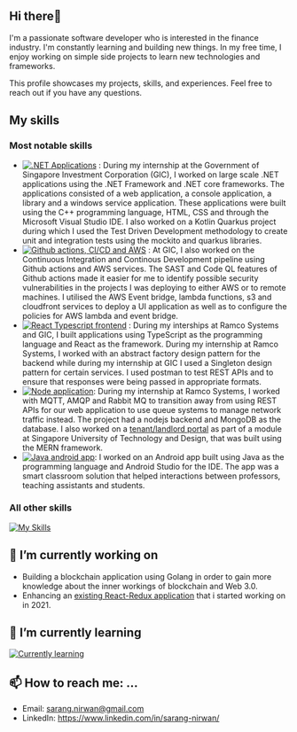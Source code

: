 ## Hi there👋
I'm a passionate software developer who is interested in the finance industry. I'm constantly learning and building new things. In my free time, I enjoy working on simple side projects to learn new technologies and frameworks.

This profile showcases my projects, skills, and experiences. Feel free to reach out if you have any questions.
## My skills

### Most notable skills
* [![.NET Applications](https://skillicons.dev/icons?i=dotnet,visualstudio,cpp,kotlin)](https://skillicons.dev) : During my internship at the Government of Singapore Investment Corporation (GIC), I worked on large scale .NET applications using the .NET Framework and .NET core frameworks. The applications consisted of a web application, a console application, a library and a windows service application. These applications were built using the C++ programming language, HTML, CSS and through the Microsoft Visual Studio IDE. I also worked on a Kotlin Quarkus project during which I used the Test Driven Development methodology to create unit and integration tests using the mockito and quarkus libraries.  
* [![Github actions, CI/CD and AWS](https://skillicons.dev/icons?i=githubactions,github,aws)](https://skillicons.dev) : At GIC, I also worked on the Continuous Integration and Continous Development pipeline using Github actions and AWS services. The SAST and Code QL features of Github actions made it easier for me to identify possible security vulnerabilities in the projects I was deploying to either AWS or to remote machines. I utilised the AWS Event bridge, lambda functions, s3 and cloudfront services to deploy a UI application as well as to configure the policies for AWS lambda and event bridge.
* [![React Typescript frontend](https://skillicons.dev/icons?i=ts,react,vite,postman)](https://skillicons.dev) : During my interships at Ramco Systems and GIC, I built applications using TypeScript as the programming language and React as the framework. During my internship at Ramco Systems, I worked with an abstract factory design pattern for the backend while during my internship at GIC I used a Singleton design pattern for certain services. I used postman to test REST APIs and to ensure that responses were being passed in appropriate formats.
* [![Node application](https://skillicons.dev/icons?i=nodejs,rabbitmq,mongodb)](https://skillicons.dev): During my internship at Ramco Systems, I worked with MQTT, AMQP and Rabbit MQ to transition away from using REST APIs for our web application to use queue systems to manage network traffic instead. The project had a nodejs backend and MongoDB as the database. I also worked on a [tenant/landlord portal](https://github.com/sarang2551/tenantPortal) as part of a module at Singapore University of Technology and Design, that was built using the MERN framework.
* [![Java android app](https://skillicons.dev/icons?i=java,androidstudio)](https://skillicons.dev): I worked on an Android app built using Java as the programming language and Android Studio for the IDE. The app was a smart classroom solution that helped interactions between professors, teaching assistants and students.


### All other skills
[![My Skills](https://skillicons.dev/icons?i=aws,dotnet,cpp,visualstudio,vscode,kotlin,py,java,ts,js,vite,postman,jest,azure,react,nodejs,bootstrap,selenium,mongodb,rabbitmq,linux,github,githubactions,git,cs,scala,firebase,tensorflow,matlab,html,css,figma,ai,solidity,arduino&perline=3)](https://skillicons.dev)
<!--
**sarang2551/sarang2551** is a ✨ _special_ ✨ repository because its `README.md` (this file) appears on your GitHub profile.

Here are some ideas to get you started:

- 🔭 I’m currently working on ...
- 🌱 I’m currently learning ...
- 👯 I’m looking to collaborate on ...
- 🤔 I’m looking for help with ...
- 💬 Ask me about ...
- 📫 How to reach me: ...
- 😄 Pronouns: ...
- ⚡ Fun fact: ...
-->

## 🔭 I’m currently working on
* Building a blockchain application using Golang in order to gain more knowledge about the inner workings of blockchain and Web 3.0.
* Enhancing an [existing React-Redux application](https://github.com/sarang2551/ReactReduxFrontend) that i started working on in 2021.

## 🌱 I’m currently learning
[![Currently learning](https://skillicons.dev/icons?i=go)](https://skillicons.dev)


## 📫 How to reach me: ...
* Email: sarang.nirwan@gmail.com
* LinkedIn: https://www.linkedin.com/in/sarang-nirwan/
